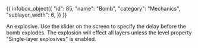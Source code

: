 {{ infobox_object({
	"id": 85,
	"name": "Bomb",
	"category": "Mechanics",
	"sublayer_width": 6,
}) }}

An explosive. Use the slider on the screen to specify the delay before the bomb explodes. The explosion will effect all layers unless the level property "Single-layer explosives" is enabled.